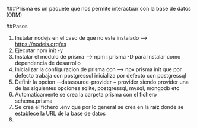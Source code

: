 ###Prisma es un paquete que nos permite interactuar con la base de datos (ORM)

##Pasos

1. Instalar nodejs en el caso de que no este instalado --> https://nodejs.org/es
2. Ejecutar npm init -y
3. Instalar el modulo de prisma --> npm i prisma -D para Instalar como dependencia de desarrollo
4. Inicializar la configuracion de prisma con --> npx prisma init que por defecto trabaja con postgressql inicializa por defecto con postgressql
5. Definir la opcion --datasource-provider + provider siendo provider una de las siguientes opciones sqlite, postgressql, mysql, mongodb etc
6. Automaticamente se crea la carpeta prisma con el fichero schema.prisma
7. Se crea el fichero .env que por lo general se crea en la raiz donde se establece la URL de la base de datos 
8.  
